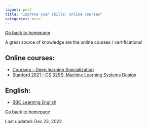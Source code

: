 ```yaml
---
layout: post
title: "Improve your skills: online courses"
categories: misc
---
```


[Go back to homepage](https://guillaumesimo.github.io/)

A great source of knowledge are the online courses / certifications!

## Online courses:

* <a href="https://www.coursera.org/specializations/deep-learning" target="_blank">Coursera - Deep learning Specialization</a>
* <a href="https://stanford-cs329s.github.io/index.html#overview" target="_blank">Stanford 2021 - CS 329S: Machine Learning Systems Design</a>


## English:

* <a href="https://www.bbc.co.uk/learningenglish/" target="_blank">BBC Learning English</a>


[Go back to homepage](https://guillaumesimo.github.io/)

Last updated: Dec 23, 2022
